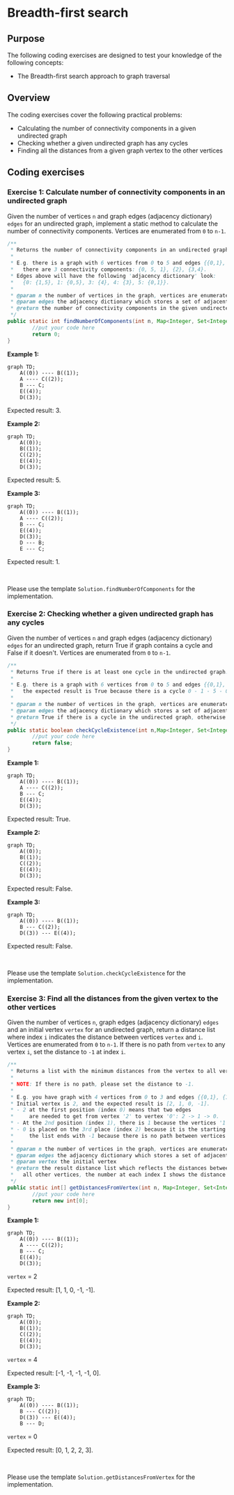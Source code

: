 # Breadth-first search

## Purpose

The following coding exercises are designed to test your knowledge of the following concepts:

* The Breadth-first search approach to graph traversal

## Overview

The coding exercises cover the following practical problems:
* Calculating the number of connectivity components in a given undirected graph
* Checking whether a given undirected graph has any cycles
* Finding all the distances from a given graph vertex to the other vertices

## Coding exercises

### Exercise 1: Calculate number of connectivity components in an undirected graph

Given the number of vertices `n` and graph edges (adjacency dictionary) `edges` for an undirected graph, implement a static method to calculate the number of connectivity components. Vertices are enumerated from `0` to `n-1`.

```java
/**
 * Returns the number of connectivity components in an undirected graph.
 *
 * E.g. there is a graph with 6 vertices from 0 to 5 and edges {{0,1}, {1,5}, {5,0}, {3,4}},
 *   there are 3 connectivity components: {0, 5, 1}, {2}, {3,4}.
 * Edges above will have the following 'adjacency dictionary' look: 
 *   {0: {1,5}, 1: {0,5}, 3: {4}, 4: {3}, 5: {0,1}}.
 *
 * @param n the number of vertices in the graph, vertices are enumerated from 0 to n-1.
 * @param edges the adjacency dictionary which stores a set of adjacent vertices for each vertex.
 * @return the number of connectivity components in the given undirected graph.
 */
public static int findNumberOfComponents(int n, Map<Integer, Set<Integer>> edges) {
        //put your code here
        return 0;
}
```

**Example 1:**
```mermaid
graph TD;
    A((0)) ---- B((1));
    A ---- C((2));
    B --- C;
    E((4));
    D((3));
```

Expected result: 3.

**Example 2:**
```mermaid
graph TD;
    A((0));
    B((1));
    C((2));
    E((4));
    D((3));
```

Expected result: 5.

**Example 3:**
```mermaid
graph TD;
    A((0)) ---- B((1));
    A ---- C((2));
    B --- C;
    E((4));
    D((3));
    D --- B;
    E --- C;
```

Expected result: 1.

<br>

Please use the template `Solution.findNumberOfComponents` for the implementation.


### Exercise 2: Checking whether a given undirected graph has any cycles

Given the number of vertices `n` and graph edges (adjacency dictionary) `edges` for an undirected graph, return True if graph contains a cycle and False if it doesn't. Vertices are enumerated from `0` to `n-1`.

```java
/**
 * Returns True if there is at least one cycle in the undirected graph.
 *
 * E.g. there is a graph with 6 vertices from 0 to 5 and edges {{0,1}, {1,5}, {5,0}, {3,4}},
 *   the expected result is True because there is a cycle 0 - 1 - 5 - 0.
 *
 * @param n the number of vertices in the graph, vertices are enumerated from 0 to n-1.
 * @param edges the adjacency dictionary which stores a set of adjacent vertices for each vertex.
 * @return True if there is a cycle in the undirected graph, otherwise False
 */
public static boolean checkCycleExistence(int n,Map<Integer, Set<Integer>> edges) {
        //put your code here
        return false;
}
```

**Example 1:**
```mermaid
graph TD;
    A((0)) ---- B((1));
    A ---- C((2));
    B --- C;
    E((4));
    D((3));
```

Expected result: True.

**Example 2:**
```mermaid
graph TD;
    A((0));
    B((1));
    C((2));
    E((4));
    D((3));
```

Expected result: False.

**Example 3:**
```mermaid
graph TD;
    A((0)) ---- B((1));
    B --- C((2));
    D((3)) --- E((4));
```

Expected result: False.

<br>

Please use the template `Solution.checkCycleExistence` for the implementation.

### Exercise 3: Find all the distances from the given vertex to the other vertices

Given the number of vertices `n`, graph edges (adjacency dictionary) `edges` and an initial vertex `vertex` for an undirected graph, return a distance list  where index `i` indicates the distance between vertices `vertex` and `i`. Vertices are enumerated from `0` to `n-1`. If there is no path from `vertex` to any vertex `i`, set the distance to `-1` at index `i`.


```java
/**
 * Returns a list with the minimum distances from the vertex to all vertices, including itself.
 *
 * NOTE: If there is no path, please set the distance to -1.
 *
 * E.g. you have graph with 4 vertices from 0 to 3 and edges {{0,1}, {1,2}). 
 * Initial vertex is 2, and the expected result is [2, 1, 0, -1]. 
 * - 2 at the first position (index 0) means that two edges
 *     are needed to get from vertex '2' to vertex '0': 2 -> 1 -> 0. 
 * - At the 2nd position (index 1), there is 1 because the vertices '1' and '2' are adjacent.
 * - 0 is placed on the 3rd place (index 2) because it is the starting point and 
 *     the list ends with -1 because there is no path between vertices '2' and '3'.
 *
 * @param n the number of vertices in the graph, vertices are enumerated from 0 to n-1.
 * @param edges the adjacency dictionary which stores a set of adjacent vertices for each vertex.
 * @param vertex the initial vertex
 * @return the result distance list which reflects the distances between initial vertex and 
 *   all other vertices, the number at each index I shows the distance from starting vertex to vertex I.
 */
public static int[] getDistancesFromVertex(int n, Map<Integer, Set<Integer>> edges, int vertex) {
        //put your code here
        return new int[0];
}
```

**Example 1:**
```mermaid
graph TD;
    A((0)) ---- B((1));
    A ---- C((2));
    B --- C;
    E((4));
    D((3));
```
`vertex` = 2

Expected result: [1, 1, 0, -1, -1].

**Example 2:**
```mermaid
graph TD;
    A((0));
    B((1));
    C((2));
    E((4));
    D((3));
```
`vertex` = 4

Expected result: [-1, -1, -1, -1, 0].

**Example 3:**
```mermaid
graph TD;
    A((0)) ---- B((1));
    B --- C((2));
    D((3)) --- E((4));
    B --- D;
```
`vertex` = 0

Expected result: [0, 1, 2, 2, 3].

<br>

Please use the template `Solution.getDistancesFromVertex` for the implementation.
